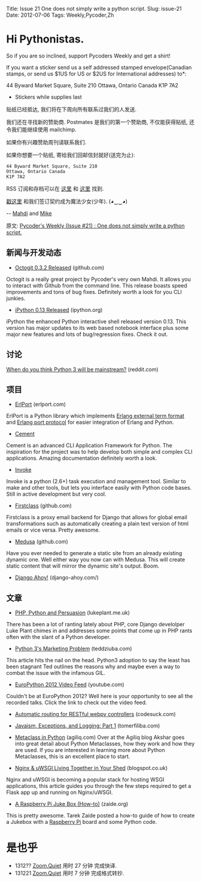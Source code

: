 Title: Issue 21 One does not simply write a python script.
Slug: issue-21
Date: 2012-07-06 
Tags: Weekly,Pycoder,Zh 


# Hi Pythonistas. 

So if you are so inclined, support Pycoders Weekly and get a shirt!

If you want a sticker send us a self addressed stamped envelope(Canadian stamps, or send us $1US for US or $2US for International addresses) to*: 

44 Byward Market Square, Suite 210
Ottawa, Ontario Canada 
K1P 7A2

* Stickers while supplies last



贴纸已经抵达, 我们将在下周向所有联系过我们的人发送.

我们还在寻找新的赞助商.
Postmates 是我们的第一个赞助商,
不仅能获得贴纸,
还令我们能继续使用 mailchimp.

如果你有兴趣赞助周刊请联系我们.

如果你想要一个贴纸, 寄给我们回邮信封就好(送完为止):

    44 Byward Market Square, Suite 210
    Ottawa, Ontario Canada
    K1P 7A2


RSS 订阅和存档可以在 [这里](http://feeds.feedburner.com/pycodersweekly) 和 [这里](http://pycoders.com/archive.html) 找到. 

[戳这里](https://twitter.com/#!/pycoders) 和我们签订契约成为魔法少女(少年).  (◕‿‿◕)

--
[Mahdi](https://twitter.com/#!/myusuf3) and [Mike](https://twitter.com/#!/mgrouchy)

原文: [Pycoder's Weekly (Issue #21) : One does not simply write a python script.](http://us4.campaign-archive1.com/?u=9735795484d2e4c204da82a29&id=70e6aab4fd)



## 新闻与开发动态

- [Octogit 0.3.2 Released](https://github.com/myusuf3/octogit) (github.com)

Octogit is a really great project by Pycoder's very own Mahdi. It allows you to interact with Github from the command line. This release boasts speed improvements and tons of bug fixes. Definitely worth a look for you CLI junkies.

- [iPython 0.13 Released](http://ipython.org/ipython-doc/rel-0.13/whatsnew/version0.13.html) (ipython.org)

iPython the enhanced Python interactive shell released version 0.13.  This version has major updates to its web based notebook interface plus some major new features and lots of bug/regression fixes. Check it out.



## 讨论

[When do you think Python 3 will be mainstream?](http://www.reddit.com/r/Python/comments/vyeni/when_do_you_think_python_3_will_reach_mainstream/) (reddit.com)


## 项目
- [ErlPort](http://erlport.org/) (erlport.com)

ErlPort is a Python library which implements 
[Erlang external term format](http://www.erlang.org/doc/apps/erts/erl_ext_dist.html)
and 
[Erlang port protocol](http://erlang.org/doc/man/erlang.html#open_port-2)
 for easier integration of Erlang and Python.


- [Cement](https://github.com/cement/cement)

Cement is an advanced CLI Application Framework for Python. The inspiration for the project was to help develop both simple and complex CLI applications. Amazing documentation definitely worth a look.


- [Invoke](https://github.com/pyinvoke/invoke)

Invoke is a python (2.6+) task execution and management tool. Similar to make and other tools, but lets you interface easily with Python code bases. Still in active development but very cool.

- [Firstclass](https://github.com/amccloud/django-firstclass) (github.com)

Firstclass is a proxy email backend for Django that allows for global email transformations such as automatically creating a plain text version of html emails or vice versa. Pretty awesome.

- [Medusa](https://github.com/mtigas/django-medusa) (github.com)

Have you ever needed to generate a static site from an already existing dynamic one. Well either way  you now can with Medusa. This will create static content that will mirror the dynamic site's output. Boom.


- [Django Ahoy!](http://www.django-ahoy.com/) (django-ahoy.com/)


## 文章

- [PHP, Python and Persuasion](http://lukeplant.me.uk/blog/posts/php,-python-and-persuasion/) (lukeplant.me.uk)

There has been a lot of ranting lately about PHP, core Django develolper Luke Plant chimes in and addresses some points that come up in PHP rants often with the slant of a Python developer.

- [Python 3's Marketing Problem](http://teddziuba.com/post/26426290981/python-3s-marketing-problem) (teddziuba.com)

This article hits the nail on the head. Python3 adoption to say the least has been stagnant Ted outlines the reasons why and maybe even a way to combat the issue with the infamous GIL.


- [EuroPython 2012 Video Feed](http://www.youtube.com/user/PythonItalia/feed) (youtube.com)

Couldn't be at EuroPython 2012? Well here is your opportunity to see all the recorded talks. Click the link to check out the video feed.


- [Automatic routing for RESTful webpy controllers](http://www.codesuck.com/2012/07/automatic-routing-for-restful-webpy.html) (codesuck.com)

- [Javaism, Exceptions, and Logging: Part 1](http://tomerfiliba.com/blog/Javaism/)  (tomerfiliba.com)


- [Metaclass in Python](http://agiliq.com/blog/2012/07/metaclass-python/) (agiliq.com)
Over at the Agiliq blog Akshar goes into great detail about Python Metaclasses, how they work and how they are used. If you are interested in learning more about Python Metaclasses, this is an excellent place to start.


- [Nginx & uWSGI Living Together in Your Shed](http://terse-words.blogspot.co.uk/2012/07/nginx-uwsgi-living-together-in-your.html) (blogspot.co.uk)

Nginx and uWSGI is becoming a popular stack for hosting WSGI applications, this article guides you through the few steps required to get a Flask app up and running on Nginx/uWSGI.


- [A Raspberry Pi Juke Box (How-to)](http://blog.ziade.org/2012/07/01/a-raspberry-pi-juke-box-how-to) (zaide.org)

This is pretty awesome. Tarek Zaide posted a how-to guide of how to create a Jukebox with a 
[Raspberry Pi](http://www.raspberrypi.org/)
 board and some Python code.




# 是也乎

- 1312?? [Zoom.Quiet](http://zoomquiet.org/) 用时 27 分钟 完成快译.
- 131221 [Zoom.Quiet](http://zoomquiet.org/) 用时 7 分钟 完成格式转抄.


